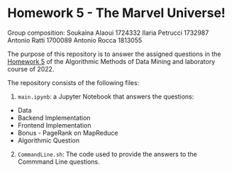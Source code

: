 # Homework 5 - The Marvel Universe!

Group composition:
Soukaina Alaoui 1724332
Ilaria Petrucci 1732987
Antonio Ratti 1700089
Antonio Rocca 1813055

The purpose of this repository is to answer the assigned questions in the [Homework 5](https://github.com/lucamaiano/ADM/tree/master/2022/Homework_5) of the Algorithmic Methods of Data Mining and laboratory course of 2022.

The repository consists of the following files:

1. `main.ipynb`: a Jupyter Notebook that answers the questions: 
- Data
- Backend Implementation
- Frontend Implementation
- Bonus - PageRank on MapReduce
- Algorithmic Question
2. `CommandLine.sh`: The code used to provide the answers to the Commmand Line questions.
